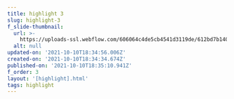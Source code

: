 ```yaml
---
title: highlight 3
slug: highlight-3
f_slide-thumbnail:
  url: >-
    https://uploads-ssl.webflow.com/606064c4de5cb4541d3119de/612bd7b140ca3078a9ead9af_6%20cabaret_situationsplan.png
  alt: null
updated-on: '2021-10-10T18:34:56.006Z'
created-on: '2021-10-10T18:34:34.674Z'
published-on: '2021-10-10T18:35:10.941Z'
f_order: 3
layout: '[highlight].html'
tags: highlight
---
```



